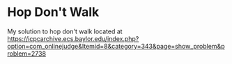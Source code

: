 # Hop Don't Walk

My solution to hop don't walk located at 
https://icpcarchive.ecs.baylor.edu/index.php?option=com_onlinejudge&Itemid=8&category=343&page=show_problem&problem=2738